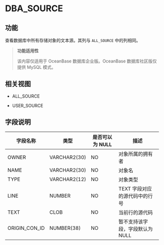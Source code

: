 # DBA_SOURCE

## 功能

查看数据库中所有存储对象的文本源。其列与 `ALL_SOURCE` 中的列相同。

> **功能适用性**
>
> 该内容仅适用于 OceanBase 数据库企业版。OceanBase 数据库社区版仅提供 MySQL 模式。

## 相关视图

* ALL_SOURCE

* USER_SOURCE

## 字段说明

|   **字段名称**    |    **类型**    | **是否可以为 NULL** |       **描述**       |
|---------------|--------------|----------------|--------------------|
| OWNER         | VARCHAR2(30) | NO             | 对象所属的拥有者           |
| NAME          | VARCHAR2(30) | NO             | 对象名                |
| TYPE          | VARCHAR2(12) | NO             | 对象类型               |
| LINE          | NUMBER       | NO             | TEXT 字段对应的源代码中的行号  |
| TEXT          | CLOB         | NO             | 当前行的源代码            |
| ORIGIN_CON_ID | NUMBER(38)   | NO             | 暂不支持该字段，字段默认为 NULL |
